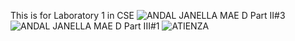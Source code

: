 This is for Laboratory 1 in CSE
![ANDAL JANELLA MAE D _Part II_#3](https://github.com/JJME4205/CSE_LaplaceandInverseLaplace_BSME_4205_Group8_2024/assets/159086810/1b1a5920-5fcb-4f74-b5ba-68bc30950c60)
![ANDAL JANELLA MAE D _Part III_#1](https://github.com/JJME4205/CSE_LaplaceandInverseLaplace_BSME_4205_Group8_2024/assets/159086810/00670d06-8321-415a-b863-bc3b18a9791a)
![ATIENZA](https://github.com/JJME4205/CSE_LaplaceandInverseLaplace_BSME_4205_Group8_2024/assets/159040752/ea61ee30-d226-462f-861a-9258645495ba)
